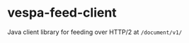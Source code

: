 <!-- Copyright Yahoo. Licensed under the terms of the Apache 2.0 license. See LICENSE in the project root. -->
<!-- Copyright Vespa.ai. Licensed under the terms of the Apache 2.0 license. See LICENSE in the project root. -->
# vespa-feed-client
Java client library for feeding over HTTP/2 at `/document/v1/`
